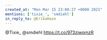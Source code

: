 ```yaml
---
created_at: "Mon Mar 15 23:00:27 +0000 2021"
mentions: ['tixie_', 'smdiehl']
in_reply_to: @ErikaHaze
---
```


@Tixie_ @smdiehl https://t.co/973zjwpmzR